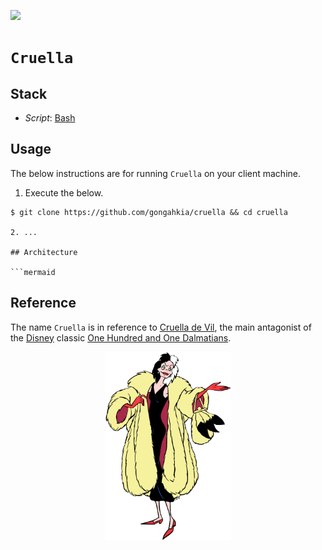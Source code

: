 [![](https://img.shields.io/badge/cruella_1.0.0-passing-green)](https://github.com/gongahkia/cruella/releases/tag/1.0.0)

# `Cruella`

## Stack

* *Script*: [Bash](https://www.gnu.org/software/bash/)

## Usage

The below instructions are for running `Cruella` on your client machine.

1. Execute the below.

```console
$ git clone https://github.com/gongahkia/cruella && cd cruella

2. ...

## Architecture

```mermaid

```

## Reference

The name `Cruella` is in reference to [Cruella de Vil](https://disney.fandom.com/wiki/Cruella_De_Vil), the main antagonist of the [Disney](https://disney.fandom.com/wiki/Walt_Disney_Productions) classic [One Hundred and One Dalmatians](https://disney.fandom.com/wiki/One_Hundred_and_One_Dalmatians).

<div align="center">
    <img src="./asset/logo/cruella.png" width="40%">
</div>
